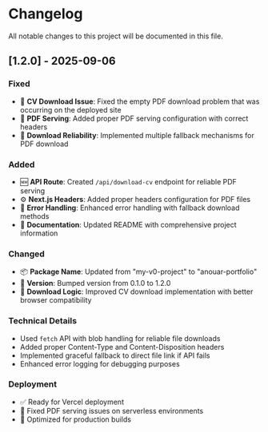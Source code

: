# Changelog

All notable changes to this project will be documented in this file.

## [1.2.0] - 2025-09-06

### Fixed
- 🔧 **CV Download Issue**: Fixed the empty PDF download problem that was occurring on the deployed site
- 📄 **PDF Serving**: Added proper PDF serving configuration with correct headers
- 🔄 **Download Reliability**: Implemented multiple fallback mechanisms for PDF download

### Added
- 🆕 **API Route**: Created `/api/download-cv` endpoint for reliable PDF serving
- ⚙️ **Next.js Headers**: Added proper headers configuration for PDF files
- 📝 **Error Handling**: Enhanced error handling with fallback download methods
- 📖 **Documentation**: Updated README with comprehensive project information

### Changed
- 📦 **Package Name**: Updated from "my-v0-project" to "anouar-portfolio"
- 🔢 **Version**: Bumped version from 0.1.0 to 1.2.0
- 💼 **Download Logic**: Improved CV download implementation with better browser compatibility

### Technical Details
- Used `fetch` API with blob handling for reliable file downloads
- Added proper Content-Type and Content-Disposition headers
- Implemented graceful fallback to direct file link if API fails
- Enhanced error logging for debugging purposes

### Deployment
- ✅ Ready for Vercel deployment
- 🔧 Fixed PDF serving issues on serverless environments
- 📄 Optimized for production builds
